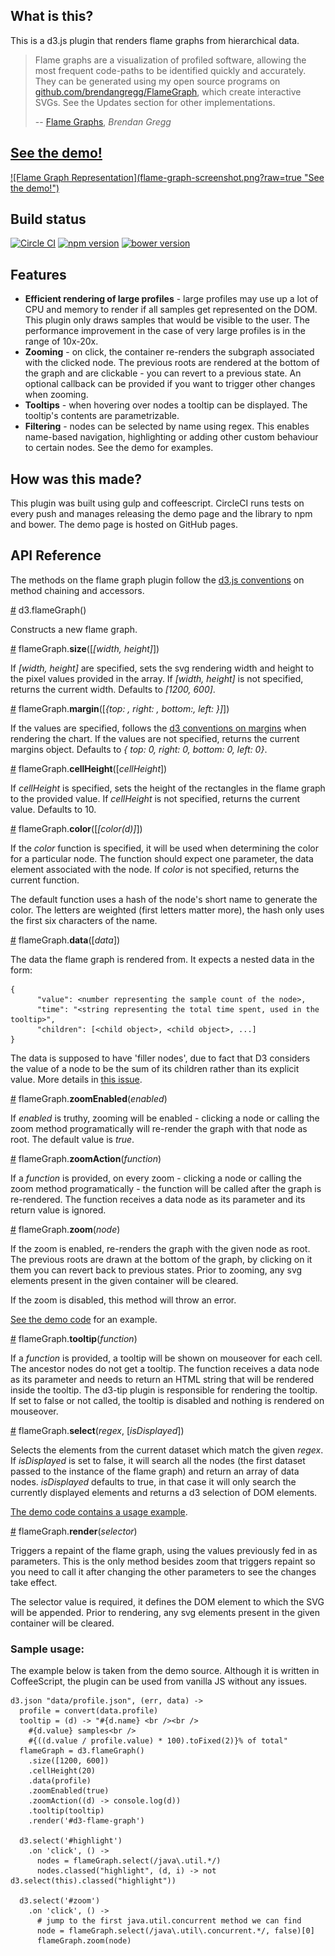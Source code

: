 ## What is this?

This is a d3.js plugin that renders flame graphs from hierarchical data.

> Flame graphs are a visualization of profiled software, allowing the most frequent code-paths to be identified quickly and accurately. They can be generated using my open source programs on [github.com/brendangregg/FlameGraph](http://github.com/brendangregg/FlameGraph), which create interactive SVGs. See the Updates section for other implementations.
>
> -- [Flame Graphs](http://www.brendangregg.com/flamegraphs.html), <cite>Brendan Gregg</cite>

## [See the demo!](http://cimi.github.io/d3-flame-graphs/)

<a href="http://cimi.github.io/d3-flame-graphs/">
![Flame Graph Representation](flame-graph-screenshot.png?raw=true "See the demo!")
</a>

## Build status
[![Circle CI](https://circleci.com/gh/cimi/d3-flame-graphs/tree/master.svg?style=svg)](https://circleci.com/gh/cimi/d3-flame-graphs/tree/master) [![npm version](https://badge.fury.io/js/d3-flame-graphs.svg)](https://badge.fury.io/js/d3-flame-graphs) [![bower version](https://badge.fury.io/bo/d3-flame-graphs.svg)](https://badge.fury.io/bo/d3-flame-graphs)

## Features

* __Efficient rendering of large profiles__ - large profiles may use up a lot of CPU and memory to render if all samples get represented on the DOM. This plugin only draws samples that would be visible to the user. The performance improvement in the case of very large profiles is in the range of 10x-20x.
* __Zooming__ - on click, the container re-renders the subgraph associated with the clicked node. The previous roots are rendered at the bottom of the graph and are clickable - you can revert to a previous state. An optional callback can be provided if you want to trigger other changes when zooming.
* __Tooltips__ - when hovering over nodes a tooltip can be displayed. The tooltip's contents are parametrizable.
* __Filtering__ - nodes can be selected by name using regex. This enables name-based navigation, highlighting or adding other custom behaviour to certain nodes. See the demo for examples.

## How was this made?

This plugin was built using gulp and coffeescript. CircleCI runs tests on every push and manages releasing the demo page and the library to npm and bower. The demo page is hosted on GitHub pages.

## API Reference

The methods on the flame graph plugin follow the [d3.js conventions](http://bost.ocks.org/mike/chart/) on method chaining and accessors.

<a href="#flameGraph">#</a> d3.flameGraph()

Constructs a new flame graph.

<a href="#size">#</a> flameGraph.__size__([_[width, height]_])

If _[width, height]_ are specified, sets the svg rendering width and height to the pixel values provided in the array. If _[width, height]_ is not specified, returns the current width. Defaults to _[1200, 600]_.

<a href="#margin">#</a> flameGraph.__margin__([_{top: , right: , bottom:, left: }]_])

If the values are specified, follows the [d3 conventions on margins](http://bl.ocks.org/mbostock/3019563) when rendering the chart. If the values are not specified, returns the current margins object. Defaults to _{ top: 0, right: 0, bottom: 0, left: 0}_.

<a href="#cellHeight">#</a> flameGraph.__cellHeight__([_cellHeight_])

If _cellHeight_ is specified, sets the height of the rectangles in the flame graph to the provided value. If _cellHeight_ is not specified, returns the current value. Defaults to 10.

<a href="#color">#</a> flameGraph.__color__([_[color(d)]_])

If the _color_ function is specified, it will be used when determining the color for a particular node. The function should expect one parameter, the data element associated with the node. If _color_ is not specified, returns the current function.

The default function uses a hash of the node's short name to generate the color. The letters are weighted (first letters matter more), the hash only uses the first six characters of the name.

<a href="#data">#</a> flameGraph.__data__([_data_])

The data the flame graph is rendered from. It expects a nested data in the form:

```
{
      "value": <number representing the sample count of the node>,
      "time": "<string representing the total time spent, used in the tooltip>",
      "children": [<child object>, <child object>, ...]
}
```

The data is supposed to have 'filler nodes', due to fact that D3 considers the value of a node to be the sum of its children rather than its explicit value. More details in [this issue](https://github.com/mbostock/d3/pull/574).

<a href="#zoomEnabled">#</a> flameGraph.__zoomEnabled__(_enabled_)

If _enabled_ is truthy, zooming will be enabled - clicking a node or calling the zoom method programatically will re-render the graph with that node as root. The default value is _true_.

<a href="#zoomAction">#</a> flameGraph.__zoomAction__(_function_)

If a _function_ is provided, on every zoom - clicking a node or calling the zoom method programatically - the function will be called after the graph is re-rendered. The function receives a data node as its parameter and its return value is ignored.

<a href="#zoom">#</a> flameGraph.__zoom__(_node_)

If the zoom is enabled, re-renders the graph with the given node as root. The previous roots are drawn at the bottom of the graph, by clicking on it them you can revert back to previous states. Prior to zooming, any svg elements present in the given container will be cleared.

If the zoom is disabled, this method will throw an error.

[See the demo code](https://github.com/cimi/d3-flame-graphs/blob/master/demo/src/demo.coffee#L69) for an example.

<a href="#tooltip">#</a> flameGraph.__tooltip__(_function_)

If a _function_ is provided, a tooltip will be shown on mouseover for each cell. The ancestor nodes do not get a tooltip. The function receives a data node as its parameter and needs to return an HTML string that will be rendered inside the tooltip. The d3-tip plugin is responsible for rendering the tooltip. If set to false or not called, the tooltip is disabled and nothing is rendered on mouseover.

<a href="#render">#</a> flameGraph.__select__(_regex_, [_isDisplayed_])

Selects the elements from the current dataset which match the given _regex_. If _isDisplayed_ is set to false, it will search all the nodes (the first dataset passed to the instance of the flame graph) and return an array of data nodes. _isDisplayed_ defaults to true, in that case it will only search the currently displayed elements and returns a d3 selection of DOM elements.

[The demo code contains a usage example](https://github.com/cimi/d3-flame-graphs/blob/master/demo/src/demo.coffee#L54).

<a href="#render">#</a> flameGraph.__render__(_selector_)

Triggers a repaint of the flame graph, using the values previously fed in as parameters. This is the only method besides zoom that triggers repaint so you need to call it after changing the other parameters to see the changes take effect.

The selector value is required, it defines the DOM element to which the SVG will be appended. Prior to rendering, any svg elements present in the given container will be cleared.

### Sample usage:

The example below is taken from the demo source. Although it is written in CoffeeScript, the plugin can be used from vanilla JS without any issues.

```
d3.json "data/profile.json", (err, data) ->
  profile = convert(data.profile)
  tooltip = (d) -> "#{d.name} <br /><br />
    #{d.value} samples<br />
    #{((d.value / profile.value) * 100).toFixed(2)}% of total"
  flameGraph = d3.flameGraph()
    .size([1200, 600])
    .cellHeight(20)
    .data(profile)
    .zoomEnabled(true)
    .zoomAction((d) -> console.log(d))
    .tooltip(tooltip)
    .render('#d3-flame-graph')

  d3.select('#highlight')
    .on 'click', () ->
      nodes = flameGraph.select(/java\.util.*/)
      nodes.classed("highlight", (d, i) -> not d3.select(this).classed("highlight"))

  d3.select('#zoom')
    .on 'click', () ->
      # jump to the first java.util.concurrent method we can find
      node = flameGraph.select(/java\.util\.concurrent.*/, false)[0]
      flameGraph.zoom(node)
```
